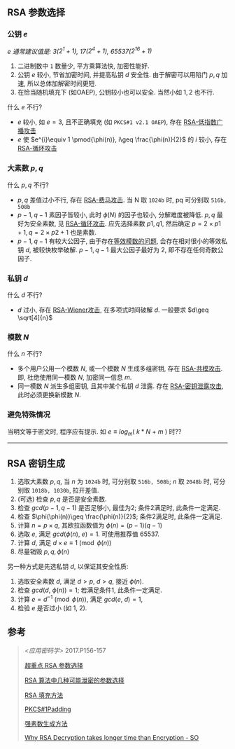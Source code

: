 ## RSA 参数选择

### 公钥 $e$

*$e$ 通常建议值是: 3($2^1+1$), 17($2^{4}+1$), 65537($2^{16}+1)$*

1. 二进制数中 `1` 数量少, 平方乘算法快, 加密性能好.
2. 公钥 $e$ 较小, 节省加密时间, 并提高私钥 $d$ 安全性. 由于解密可以用陷门 $p,q$ 加速, 所以总体加解密时间更短.
3. 在恰当随机填充下 (如OAEP), 公钥较小也可以安全. 当然小如 $1, 2$ 也不行.

什么 $e$ 不行?
- $e$ 较小, 如 $e=3$, 且不正确填充 (如 `PKCS#1 v2.1 OAEP`), 存在 [RSA-低指数广播攻击](RSA-攻击/RSA-低指数广播攻击.md)
- $e$ 使 $e^{i}\equiv 1 \pmod{\phi(n)}, i\geq \frac{\phi(n)}{2}$ 的 $i$ 较小, 存在 [RSA-循环攻击](RSA-攻击/RSA-循环攻击.md)

### 大素数 $p,q$

什么 $p, q$ 不行?
- $p,q$ 差值过小不行, 存在 [RSA-费马攻击](RSA-攻击/RSA-费马攻击.md). 当 N 取 `1024b` 时, pq 可分别取 `516b, 508b`
- $p-1, q-1$ 素因子皆较小, 此时 $\phi(N)$ 的因子也较小, 分解难度被降低. $p,q$ 最好为安全素数, 见 [RSA-循环攻击](RSA-攻击/RSA-循环攻击.md). 应先选择素数 $p1, q1$, 然后确定 $p=2\times p1+1, q=2\times p2+1$ 也是素数.
- $p-1, q-1$ 有较大公因子, 由于存在[等效模数的问题](RSA.md), 会存在相对很小的等效私钥 $d$, 被较快枚举破解. $p-1, q-1$ 最大公因子最好为 2, 即不存在任何奇数公因子.

### 私钥 $d$

什么 $d$ 不行?
- $d$ 过小, 存在 [RSA-Wiener攻击](RSA-攻击/RSA-Wiener攻击.md), 在多项式时间破解 $d$. 一般要求 $d\geq \sqrt[4]{n}$

### 模数 $N$

什么 $n$ 不行?
- 多个用户公用一个模数 $N$, 或一个模数 $N$ 生成多组密钥, 存在 [RSA-共模攻击](RSA-攻击/RSA-共模攻击与密钥泄露.md). 即, 杜绝使用同一模数 $N$, 加密同一信息 $m$.
- 同一模数 $N$ 派生多组密钥, 且其中某个私钥 $d$ 泄露. 存在 [RSA-密钥泄露攻击](RSA-攻击/RSA-共模攻击与密钥泄露.md), 此时必须更换新模数 $N$.

### 避免特殊情况

当明文等于密文时, 程序应有提示. 如 $e\equiv log_{m}(\ k*N\ +\ m\ )$ 时??

***

## RSA 密钥生成

1. 选取大素数 $p,q$, 当 $n$ 为 `1024b` 时, 可分别取 `516b, 508b`; $n$ 取 `2048b` 时, 可分别取 `1018b, 1030b`, 拉开差值.
2. (可选) 检查 $p,q$ 是否是安全素数.
3. 检查 $gcd(p-1,q-1)$ 是否足够小, 最佳为2; 条件2满足时, 此条件一定满足.
4. 检查 $\phi(\phi(n))\geq \frac{\phi(n)}{2}$; 条件2满足时, 此条件一定满足.
6. 计算 $n=p\times q$, 其欧拉函数值为 $\phi(n)=(p-1)(q-1)$
7. 选取 $e$, 满足 $gcd(\phi(n),\ e)=1$. 可使用推荐值 65537.
8. 计算 $d$, 满足 $d\times e\equiv 1 \pmod{\phi(n)}$
9. 尽量销毁 $p,q,\phi(n)$

另一种方式是先选私钥 $d$, 以保证其安全性质:
1. 选取安全素数 $d$, 满足 $d>p$, $d>q$, 接近 $\phi(n)$.
2. 检查 $gcd(d,\ \phi(n))=1$; 若满足条件1, 此条件一定满足.
3. 计算 $e=d^{-1}\pmod{\phi(n)}$, 满足 $gcd(e,\ d)=1$, 
4. 检验 $e$ 是否过小 (如 1, 2).

## 参考

> *<应用密码学>* 2017.P156-157  
> 
> [超重点 RSA 参数选择](http://www.waveshare.net/study/article-700-1.html)    
> 
> [RSA 算法中几种可能泄密的参数选择](https://wenku.baidu.com/view/1743d7a6284ac850ad024289.html)    
> 
> [RSA 填充方法](https://zhidao.baidu.com/question/1303282736275569219.html)  
>  
> [PKCS#1Padding](https://blog.csdn.net/jinhill/article/details/6607859)    
> 
> [强素数生成方法](https://wenku.baidu.com/view/ac764f573c1ec5da50e27078.html?re=view)  
> 
>  [Why RSA Decryption takes longer time than Encryption - SO](https://stackoverflow.com/questions/2316241/why-rsa-decryption-process-takes-longer-time-than-the-encryption-process)
